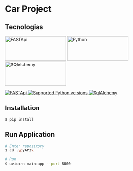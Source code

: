# Car Project
## Tecnologias
<img src="https://fastapi.tiangolo.com/img/logo-margin/logo-teal.png" alt="FASTApi" width="200" height="80">  <img src="https://www.python.org/static/img/python-logo@2x.png" alt="Python" width="200" height="80"><img src="https://www.sqlalchemy.org/img/sqla_logo.png" alt="SQlAlchemy" width="200" height="80"> 

<a href="https://pypi.org/project/fastapi" rel="nofollow">
    <img alt="FASTApi" src="https://pypi-camo.global.ssl.fastly.net/a15e67f5f68d72fd96898e94873fba226c1c16a1/68747470733a2f2f696d672e736869656c64732e696f2f707970692f762f666173746170693f636f6c6f723d253233333444303538266c6162656c3d707970692532307061636b616765"
</a> 
<a href="https://www.python.org/downloads/release/python-3114/" rel="nofollow">
    <img src="https://pypi-camo.global.ssl.fastly.net/e386ddaa8e99c72ad7762969ea43e88d3899657e/68747470733a2f2f696d672e736869656c64732e696f2f707970692f707976657273696f6e732f666173746170692e7376673f636f6c6f723d253233333444303538" alt="Supported Python versions">
</a>
<a href="https://pypi.org/project/sqlalchemy" rel="nofollow"><img alt="SqlAlchemy" src="https://pypi-camo.global.ssl.fastly.net/d12b4e52a3f9660c006e9e65b8797e7ef75854cb/68747470733a2f2f696d672e736869656c64732e696f2f707970692f762f73716c616c6368656d79"></a>

## Installation

```bash
$ pip install
```

## Run Application
```bash
# Enter repository
$ cd .\pyAPI\

# Run
$ uvicorn main:app --port 8000
```


